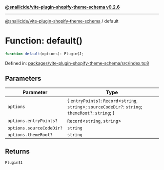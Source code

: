 [**@snailicide/vite-plugin-shopify-theme-schema v0.2.6**](../README.md)

---

[@snailicide/vite-plugin-shopify-theme-schema](../README.md) / default

# Function: default()

```ts
function default(options): Plugin$1;
```

Defined in:
[packages/vite-plugin-shopify-theme-schema/src/index.ts:8](https://github.com/gbtunney/snailicide-monorepo/blob/master/packages/vite-plugin-shopify-theme-schema/src/index.ts#L8)

## Parameters

| Parameter                | Type                                                                                                  |
| ------------------------ | ----------------------------------------------------------------------------------------------------- |
| `options`                | { `entryPoints?`: `Record`<`string`, `string`>; `sourceCodeDir?`: `string`; `themeRoot?`: `string`; } |
| `options.entryPoints?`   | `Record`<`string`, `string`>                                                                          |
| `options.sourceCodeDir?` | `string`                                                                                              |
| `options.themeRoot?`     | `string`                                                                                              |

## Returns

`Plugin$1`
